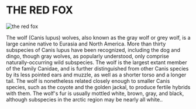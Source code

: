 # THE RED FOX
![the red fox](https://u4d2z7k9.rocketcdn.me/wp-content/uploads/2023/04/Untitled-683-%C3%97-1024px-1024-%C3%97-683px-36.jpg.webp)

The wolf (Canis lupus) wolves, also known as the gray wolf or grey wolf, is a large canine native to Eurasia and North America. More than thirty subspecies of Canis lupus have been recognized, including the dog and dingo, though gray wolves, as popularly understood, only comprise naturally-occurring wild subspecies. The wolf is the largest extant member of the family Canidae, and is further distinguished from other Canis species by its less pointed ears and muzzle, as well as a shorter torso and a longer tail. The wolf is nonetheless related closely enough to smaller Canis species, such as the coyote and the golden jackal, to produce fertile hybrids with them. The wolf's fur is usually mottled white, brown, gray, and black, although subspecies in the arctic region may be nearly all white..
